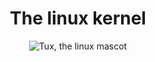 <div align="center">
  
# The linux kernel
![Tux, the linux mascot]({aHR0cHM6Ly9kb3NpZGVhcy5jb20vZm9yb3MuaHRtbD9mdW5jPXZpZXcmaWQ9MjY0JmNhdGlkPTU=})

</div>
